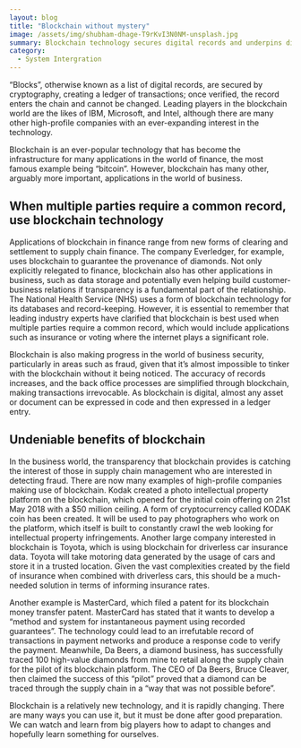 ```yaml
---
layout: blog
title: "Blockchain without mystery"
image: /assets/img/shubham-dhage-T9rKvI3N0NM-unsplash.jpg
summary: Blockchain technology secures digital records and underpins diverse applications, from finance (like Bitcoin) to business operations, emphasizing transparency and security in multi-party transactions.
category:
  - System Intergration
---
```


“Blocks”, otherwise known as a list of digital records, are secured by cryptography, creating a ledger of transactions; once verified, the record enters the chain and cannot be changed. Leading players in the blockchain world are the likes of IBM, Microsoft, and Intel, although there are many other high-profile companies with an ever-expanding interest in the technology.

Blockchain is an ever-popular technology that has become the infrastructure for many applications in the world of finance, the most famous example being “bitcoin”. However, blockchain has many other, arguably more important, applications in the world of business.

## When multiple parties require a common record, use blockchain technology
Applications of blockchain in finance range from new forms of clearing and settlement to supply chain finance. The company Everledger, for example, uses blockchain to guarantee the provenance of diamonds. Not only explicitly relegated to finance, blockchain also has other applications in business, such as data storage and potentially even helping build customer-business relations if transparency is a fundamental part of the relationship. The National Health Service (NHS) uses a form of blockchain technology for its databases and record-keeping. However, it is essential to remember that leading industry experts have clarified that blockchain is best used when multiple parties require a common record, which would include applications such as insurance or voting where the internet plays a significant role.

Blockchain is also making progress in the world of business security, particularly in areas such as fraud, given that it’s almost impossible to tinker with the blockchain without it being noticed. The accuracy of records increases, and the back office processes are simplified through blockchain, making transactions irrevocable. As blockchain is digital, almost any asset or document can be expressed in code and then expressed in a ledger entry.

## Undeniable benefits of blockchain
In the business world, the transparency that blockchain provides is catching the interest of those in supply chain management who are interested in detecting fraud. There are now many examples of high-profile companies making use of blockchain. Kodak created a photo intellectual property platform on the blockchain, which opened for the initial coin offering on 21st May 2018 with a $50 million ceiling. A form of cryptocurrency called KODAK coin has been created. It will be used to pay photographers who work on the platform, which itself is built to constantly crawl the web looking for intellectual property infringements. Another large company interested in blockchain is Toyota, which is using blockchain for driverless car insurance data. Toyota will take motoring data generated by the usage of cars and store it in a trusted location. Given the vast complexities created by the field of insurance when combined with driverless cars, this should be a much-needed solution in terms of informing insurance rates.

Another example is MasterCard, which filed a patent for its blockchain money transfer patent. MasterCard has stated that it wants to develop a “method and system for instantaneous payment using recorded guarantees”. The technology could lead to an irrefutable record of transactions in payment networks and produce a response code to verify the payment. Meanwhile, Da Beers, a diamond business, has successfully traced 100 high-value diamonds from mine to retail along the supply chain for the pilot of its blockchain platform. The CEO of Da Beers, Bruce Cleaver, then claimed the success of this “pilot” proved that a diamond can be traced through the supply chain in a “way that was not possible before”.

Blockchain is a relatively new technology, and it is rapidly changing. There are many ways you can use it, but it must be done after good preparation. We can watch and learn from big players how to adapt to changes and hopefully learn something for ourselves.
